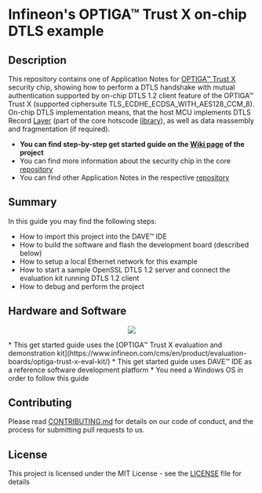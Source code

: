 # Infineon's OPTIGA&trade; Trust X on-chip DTLS example

## Description

This repository contains one of Application Notes for [OPTIGA™ Trust X](www.infineon.com/optiga-trust-x) security chip, showing how to perform a DTLS handshake with mutual authentication supported by on-chip DTLS 1.2 client feature of the OPTIGA™ Trust X (supported ciphersuite TLS_ECDHE_ECDSA_WITH_AES128_CCM_8). On-chip DTLS implementation means, that the host MCU implements DTLS Record [Layer](https://tools.ietf.org/html/rfc6347#section-4.1)  (part of the core hotscode [library](https://github.com/Infineon/optiga-trust-x/tree/master/optiga/dtls)), as well as data reassembly and fragmentation (if required).

* **You can find step-by-step get started guide on the [Wiki page](https://github.com/Infineon/onchipdtls-optiga-trust-x/wiki) of the project**
* You can find more information about the security chip in the core [repository](https://github.com/Infineon/optiga-trust-x)
* You can find other Application Notes in the respective [repository](https://github.com/Infineon/appnotes-optiga-trust-x)

## Summary
In this guide you may find the following steps:
* How to import this project into the DAVE™ IDE
* How to build the software and flash the development board (described below)
* How to setup a local Ethernet network for this example
* How to start a sample OpenSSL DTLS 1.2 server and connect the evaluation kit running DTLS 1.2 client
* How to debug and perform the project

## Hardware and Software
<p align="center">
  <img src="https://www.infineon.com/export/sites/default/_images/product/evaluation-boards/OPTIGA-trust-x-eval-kit.jpg_123076721.jpg">
</p>
* This get started guide uses the [OPTIGA™ Trust X evaluation and demonstration kit](https://www.infineon.com/cms/en/product/evaluation-boards/optiga-trust-x-eval-kit/)
* This get started guide uses DAVE™ IDE as a reference software development platform
* You need a Windows OS in order to follow this guide

## Contributing
Please read [CONTRIBUTING.md](CONTRIBUTING.md) for details on our code of conduct, and the process for submitting pull requests to us.

## License
This project is licensed under the MIT License - see the [LICENSE](LICENSE) file for details
